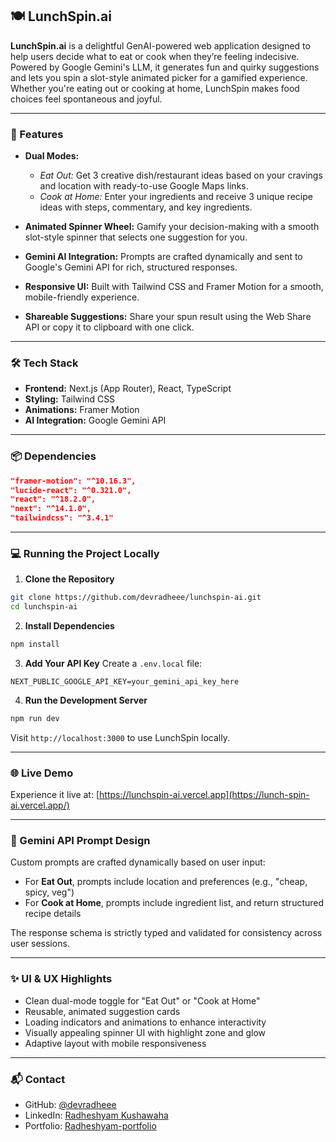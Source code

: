 ## 🍽️ LunchSpin.ai

**LunchSpin.ai** is a delightful GenAI-powered web application designed to help users decide what to eat or cook when they’re feeling indecisive. Powered by Google Gemini's LLM, it generates fun and quirky suggestions and lets you spin a slot-style animated picker for a gamified experience. Whether you're eating out or cooking at home, LunchSpin makes food choices feel spontaneous and joyful.

---

### 🚀 Features

* **Dual Modes:**

  * *Eat Out:* Get 3 creative dish/restaurant ideas based on your cravings and location with ready-to-use Google Maps links.
  * *Cook at Home:* Enter your ingredients and receive 3 unique recipe ideas with steps, commentary, and key ingredients.

* **Animated Spinner Wheel:** Gamify your decision-making with a smooth slot-style spinner that selects one suggestion for you.

* **Gemini AI Integration:** Prompts are crafted dynamically and sent to Google's Gemini API for rich, structured responses.

* **Responsive UI:** Built with Tailwind CSS and Framer Motion for a smooth, mobile-friendly experience.

* **Shareable Suggestions:** Share your spun result using the Web Share API or copy it to clipboard with one click.

---

### 🛠️ Tech Stack

* **Frontend:** Next.js (App Router), React, TypeScript
* **Styling:** Tailwind CSS
* **Animations:** Framer Motion
* **AI Integration:** Google Gemini API

---

### 📦 Dependencies

```json
"framer-motion": "^10.16.3",
"lucide-react": "^0.321.0",
"react": "^18.2.0",
"next": "^14.1.0",
"tailwindcss": "^3.4.1"
```

---

### 💻 Running the Project Locally

1. **Clone the Repository**

```bash
git clone https://github.com/devradheee/lunchspin-ai.git
cd lunchspin-ai
```

2. **Install Dependencies**

```bash
npm install
```

3. **Add Your API Key**
   Create a `.env.local` file:

```
NEXT_PUBLIC_GOOGLE_API_KEY=your_gemini_api_key_here
```

4. **Run the Development Server**

```bash
npm run dev
```

Visit `http://localhost:3000` to use LunchSpin locally.

---

### 🌐 Live Demo

Experience it live at: [https://lunchspin-ai.vercel.app](https://lunch-spin-ai.vercel.app/)

---


### 🧠 Gemini API Prompt Design

Custom prompts are crafted dynamically based on user input:

* For **Eat Out**, prompts include location and preferences (e.g., "cheap, spicy, veg")
* For **Cook at Home**, prompts include ingredient list, and return structured recipe details

The response schema is strictly typed and validated for consistency across user sessions.

---

### ✨ UI & UX Highlights

* Clean dual-mode toggle for "Eat Out" or "Cook at Home"
* Reusable, animated suggestion cards
* Loading indicators and animations to enhance interactivity
* Visually appealing spinner UI with highlight zone and glow
* Adaptive layout with mobile responsiveness

---
### 📬 Contact

* GitHub: [@devradheee](https://github.com/devradheee)
* LinkedIn: [Radheshyam Kushawaha](https://www.linkedin.com/in/radheshyam-kumar/)
* Portfolio: [Radheshyam-portfolio](https://radheee.vercel.app/)
